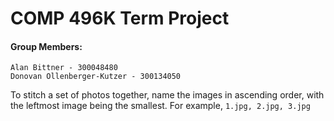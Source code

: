# COMP 496K Term Project

#### Group Members:
    Alan Bittner - 300048480
    Donovan Ollenberger-Kutzer - 300134050
    
To stitch a set of photos together, name the images in ascending order, with the leftmost image being the smallest.
For example, `1.jpg, 2.jpg, 3.jpg`
